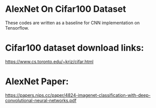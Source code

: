 # AlexNet On Cifar100 Dataset
These codes are written as a baseline for CNN implementation on Tensorflow.
# Cifar100 dataset download links:
https://www.cs.toronto.edu/~kriz/cifar.html
# AlexNet Paper:
https://papers.nips.cc/paper/4824-imagenet-classification-with-deep-convolutional-neural-networks.pdf